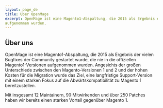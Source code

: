 ```yaml
---
layout: page_de
title: Über OpenMage
excerpt: OpenMage ist eine Magento1-Abspaltung, die 2015 als Ergebnis der vielen Bugfixes der Community gestartet wurde, die nie in die offiziellen Magento1-Versionen 
aufgenommen wurden.
---
```


## Über uns

OpenMage ist eine Magento1-Abspaltung, die 2015 als Ergebnis der vielen Bugfixes der Community gestartet wurde, die nie in die offiziellen Magento1-Versionen 
aufgenommen wurden. Angesichts der großen Unterschiede zwischen den Magento-Versionen 1 und 2 und der hohen Kosten für die Migration wurde das Ziel, eine 
langfristige Support-Version mit einem starken Fokus auf die Abwärtskompatibilität zu Magento 1 bereitzustellen.

Mit insgesamt 12 Maintainern, 90 Mitwirkenden und über 250 Patches haben wir bereits einen starken Vorteil gegenüber Magento 1.

